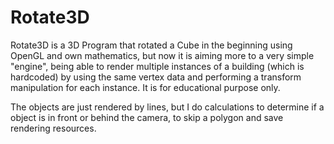 # Rotate3D

Rotate3D is a 3D Program that rotated a Cube in the beginning using OpenGL and own mathematics, but now it is aiming more to a very simple "engine", being able to render multiple instances of a building (which is hardcoded) by using the same vertex data and performing a transform manipulation for each instance. It is for educational purpose only.

The objects are just rendered by lines, but I do calculations to determine if a object is in front or behind the camera, to skip a polygon and save rendering resources.

